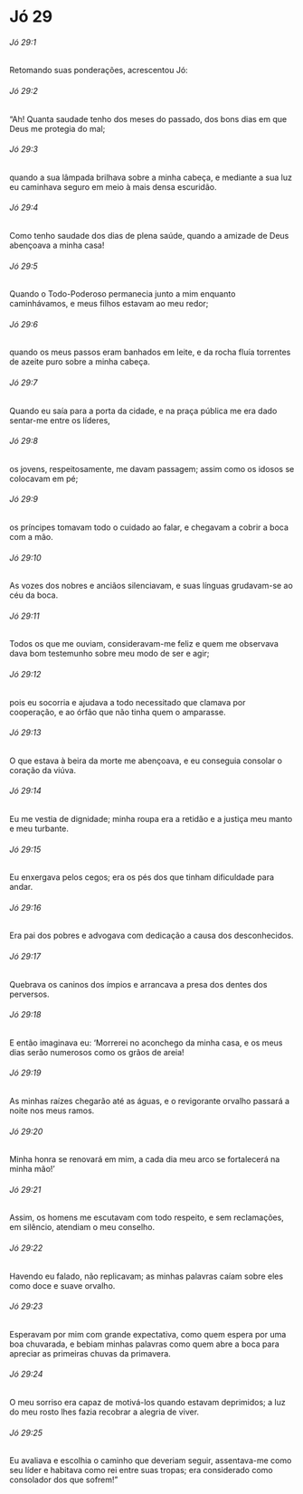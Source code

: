 # Jó 29

###### Jó 29:1

Retomando suas ponderações, acrescentou Jó:

###### Jó 29:2

“Ah! Quanta saudade tenho dos meses do passado, dos bons dias em que Deus me protegia do mal;

###### Jó 29:3

quando a sua lâmpada brilhava sobre a minha cabeça, e mediante a sua luz eu caminhava seguro em meio à mais densa escuridão.

###### Jó 29:4

Como tenho saudade dos dias de plena saúde, quando a amizade de Deus abençoava a minha casa!

###### Jó 29:5

Quando o Todo-Poderoso permanecia junto a mim enquanto caminhávamos, e meus filhos estavam ao meu redor;

###### Jó 29:6

quando os meus passos eram banhados em leite, e da rocha fluía torrentes de azeite puro sobre a minha cabeça.

###### Jó 29:7

Quando eu saía para a porta da cidade, e na praça pública me era dado sentar-me entre os líderes,

###### Jó 29:8

os jovens, respeitosamente, me davam passagem; assim como os idosos se colocavam em pé;

###### Jó 29:9

os príncipes tomavam todo o cuidado ao falar, e chegavam a cobrir a boca com a mão.

###### Jó 29:10

As vozes dos nobres e anciãos silenciavam, e suas línguas grudavam-se ao céu da boca.

###### Jó 29:11

Todos os que me ouviam, consideravam-me feliz e quem me observava dava bom testemunho sobre meu modo de ser e agir;

###### Jó 29:12

pois eu socorria e ajudava a todo necessitado que clamava por cooperação, e ao órfão que não tinha quem o amparasse.

###### Jó 29:13

O que estava à beira da morte me abençoava, e eu conseguia consolar o coração da viúva.

###### Jó 29:14

Eu me vestia de dignidade; minha roupa era a retidão e a justiça meu manto e meu turbante.

###### Jó 29:15

Eu enxergava pelos cegos; era os pés dos que tinham dificuldade para andar.

###### Jó 29:16

Era pai dos pobres e advogava com dedicação a causa dos desconhecidos.

###### Jó 29:17

Quebrava os caninos dos ímpios e arrancava a presa dos dentes dos perversos.

###### Jó 29:18

E então imaginava eu: ‘Morrerei no aconchego da minha casa, e os meus dias serão numerosos como os grãos de areia!

###### Jó 29:19

As minhas raízes chegarão até as águas, e o revigorante orvalho passará a noite nos meus ramos.

###### Jó 29:20

Minha honra se renovará em mim, a cada dia meu arco se fortalecerá na minha mão!’

###### Jó 29:21

Assim, os homens me escutavam com todo respeito, e sem reclamações, em silêncio, atendiam o meu conselho.

###### Jó 29:22

Havendo eu falado, não replicavam; as minhas palavras caíam sobre eles como doce e suave orvalho.

###### Jó 29:23

Esperavam por mim com grande expectativa, como quem espera por uma boa chuvarada, e bebiam minhas palavras como quem abre a boca para apreciar as primeiras chuvas da primavera.

###### Jó 29:24

O meu sorriso era capaz de motivá-los quando estavam deprimidos; a luz do meu rosto lhes fazia recobrar a alegria de viver.

###### Jó 29:25

Eu avaliava e escolhia o caminho que deveriam seguir, assentava-me como seu líder e habitava como rei entre suas tropas; era considerado como consolador dos que sofrem!”

